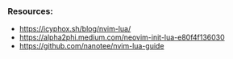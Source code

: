 ### Resources:
- https://icyphox.sh/blog/nvim-lua/
- https://alpha2phi.medium.com/neovim-init-lua-e80f4f136030
- https://github.com/nanotee/nvim-lua-guide
